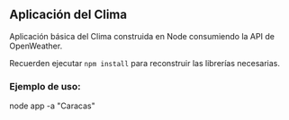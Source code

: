 ## Aplicación del Clima

Aplicación básica del Clima construida en Node consumiendo la API de OpenWeather.

Recuerden ejecutar `npm install` para reconstruir las librerías necesarias.

### Ejemplo de uso:

node app -a "Caracas"
